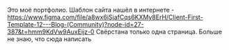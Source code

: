 Это моё портфолио. Шаблон сайта нашёл в интернете - https://www.figma.com/file/a8wx6iSjafCqs6KXMy8ErH/Client-First-Template-12---Blog-(Community)?node-id=27-387&t=hmm9KdVw9AuxEijz-0
Свёрстана только одна страница. Больше не знаю, что сюда написать
